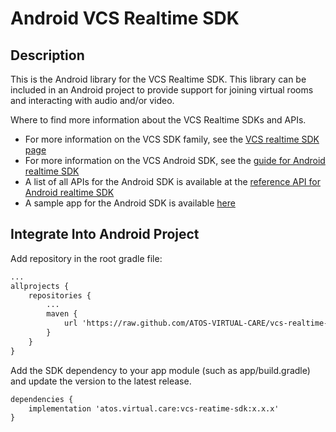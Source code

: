 # Android VCS Realtime SDK

## Description

This is the Android library for the VCS Realtime SDK. This library can be included in an Android project to provide support for joining virtual rooms and interacting with audio and/or video.

Where to find more information about the VCS Realtime SDKs and APIs.

* For more information on the VCS SDK family, see the [VCS realtime SDK page](https://sdk.virtualcareservices.net/)
* For more information on the VCS Android SDK, see the [guide for Android realtime SDK](https://sdk.virtualcareservices.net/sdks/android)
* A list of all APIs for the Android SDK is available at the [reference API for Android realtime SDK](https://sdk.virtualcareservices.net/reference/android)
* A sample app for the Android SDK is available [here](https://github.com/ATOS-VIRTUAL-CARE/vcs-realtime-sdk-android-demo)


## Integrate Into Android Project
Add repository in the root gradle file:
```xml
...
allprojects {
    repositories {
        ...
        maven {
            url 'https://raw.github.com/ATOS-VIRTUAL-CARE/vcs-realtime-sdk-android/repo/'
        }
    }
}
```

Add the SDK dependency to your app module (such as app/build.gradle) and update the version to the latest release.
```xml
dependencies {
    implementation 'atos.virtual.care:vcs-reatime-sdk:x.x.x'
}
```
